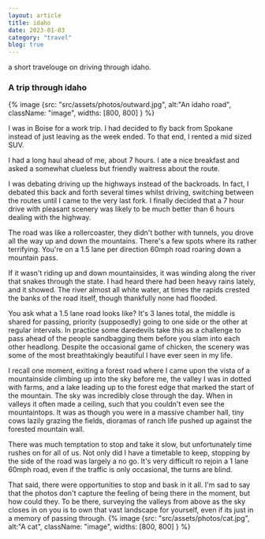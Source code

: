 ```yaml
---
layout: article
title: idaho
date: 2023-01-03
category: "travel"
blog: true
---
```


a short travelouge on driving through idaho. 
<!-- excerpt -->
### A trip through idaho

{% image {src: "src/assets/photos/outward.jpg", alt:"An idaho road", className: "image", widths: [800, 800] } %}

I was in Boise for a work trip. I had decided to fly back from Spokane instead of just leaving as the week ended. To that end, I rented a mid sized SUV.

I had a long haul ahead of me, about 7 hours. I ate a nice breakfast and asked a somewhat clueless but friendly waitress about the route.

I was debating driving up the highways instead of the backroads. In fact, I debated this back and forth several times whilst driving, switching between the routes until I came to the very last fork. I finally decided that a 7 hour drive with pleasant scenery was likely to be much better than 6 hours dealing with the highway.

The road was like a rollercoaster, they didn't bother with tunnels, you drove all the way up and down the mountains. There's a few spots where its rather terrifying. You're on a 1.5 lane per direction 60mph road roaring down a mountain pass.

If it wasn't riding up and down mountainsides, it was winding along the river that snakes through the state. I had heard there had been heavy rains lately, and it showed. The river almost all white water, at times the rapids crested the banks of the road itself, though thankfully none had flooded.

You ask what a 1.5 lane road looks like? It's 3 lanes total, the middle is shared for passing, priority (supposedly) going to one side or the other at regular intervals. In practice some daredevils take this as a challenge to pass ahead of the people sandbagging them before you slam into each other headlong. Despite the occasional game of chicken, the scenery was some of the most breathtakingly beautiful I have ever seen in my life.

I recall one moment, exiting a forest road where I came upon the vista of a mountainside climbing up into the sky before me, the valley I was in dotted with farms, and a lake leading up to the forest edge that marked the start of the mountain. The sky was incredibly close through the day. When in valleys it often made a ceiling, such that you couldn't even see the mountaintops. It was as though you were in a massive chamber hall, tiny cows lazily grazing the fields, dioramas of ranch life pushed up against the forested mountain wall.

There was much temptation to stop and take it slow, but unfortunately time rushes on for all of us. Not only did I have a timetable to keep, stopping by the side of the road was largely a no go. It's very difficult ro rejoin a 1 lane 60mph road, even if the traffic is only occasional, the turns are blind.

That said, there were opportunities to stop and bask in it all. I'm sad to say that the photos don't capture the feeling of being there in the moment, but how could they. To be there, surveying the valleys from above as the sky closes in on you is to own that vast landscape for yourself, even if its just in a memory of passing through.
{% image {src: "src/assets/photos/cat.jpg", alt:"A cat", className: "image", widths: [800, 800] } %}

